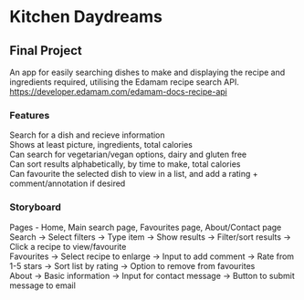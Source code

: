 # Kitchen Daydreams

## Final Project

An app for easily searching dishes to make and displaying the recipe and ingredients required, utilising the Edamam recipe search API. https://developer.edamam.com/edamam-docs-recipe-api

### Features

Search for a dish and recieve information<br>
Shows at least picture, ingredients, total calories<br>
Can search for vegetarian/vegan options, dairy and gluten free<br>
Can sort results alphabetically, by time to make, total calories<br>
Can favourite the selected dish to view in a list, and add a rating + comment/annotation if desired<br>

### Storyboard

Pages - Home, Main search page, Favourites page, About/Contact page<br>
Search -> Select filters -> Type item -> Show results -> Filter/sort results -> Click a recipe to view/favourite<br>
Favourites -> Select recipe to enlarge -> Input to add comment -> Rate from 1-5 stars -> Sort list by rating -> Option to remove from favourites<br>
About -> Basic information -> Input for contact message -> Button to submit message to email<br>
